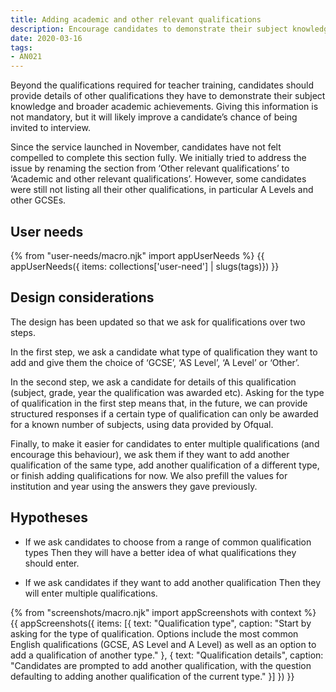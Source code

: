 ```yaml
---
title: Adding academic and other relevant qualifications
description: Encourage candidates to demonstrate their subject knowledge and broader academic achievements.
date: 2020-03-16
tags:
- AN021
---
```


Beyond the qualifications required for teacher training, candidates should provide details of other qualifications they have to demonstrate their subject knowledge and broader academic achievements. Giving this information is not mandatory, but it will likely improve a candidate’s chance of being invited to interview.

Since the service launched in November, candidates have not felt compelled to complete this section fully. We initially tried to address the issue by renaming the section from ‘Other relevant qualifications’ to ‘Academic and other relevant qualifications’. However, some candidates were still not listing all their other qualifications, in particular A Levels and other GCSEs.

## User needs

{% from "user-needs/macro.njk" import appUserNeeds %}
{{ appUserNeeds({ items: collections['user-need'] | slugs(tags)}) }}

## Design considerations

The design has been updated so that we ask for qualifications over two steps.

In the first step, we ask a candidate what type of qualification they want to add and give them the choice of ‘GCSE’, ‘AS Level’, ‘A Level’ or ‘Other’.

In the second step, we ask a candidate for details of this qualification (subject, grade, year the qualification was awarded etc). Asking for the type of qualification in the first step means that, in the future, we can provide structured responses if a certain type of qualification can only be awarded for a known number of subjects, using data provided by Ofqual.

Finally, to make it easier for candidates to enter multiple qualifications (and encourage this behaviour), we ask them if they want to add another qualification of the same type, add another qualification of a different type, or finish adding qualifications for now. We also prefill the values for institution and year using the answers they gave previously.

## Hypotheses

* If we ask candidates to choose from a range of common qualification types
  Then they will have a better idea of what qualifications they should enter.

* If we ask candidates if they want to add another qualification
  Then they will enter multiple qualifications.

{% from "screenshots/macro.njk" import appScreenshots with context %}
{{ appScreenshots({
  items: [{
    text: "Qualification type",
    caption: "Start by asking for the type of qualification. Options include the most common English qualifications (GCSE, AS Level and A Level) as well as an option to add a qualification of another type."
  }, {
    text: "Qualification details",
    caption: "Candidates are prompted to add another qualification, with the question defaulting to adding another qualification of the current type."
  }]
}) }}
